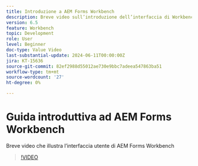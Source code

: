 ```yaml
---
title: Introduzione a AEM Forms Workbench
description: Breve video sull’introduzione dell’interfaccia di Workbench
version: 6.5
feature: Workbench
topic: Development
role: User
level: Beginner
doc-type: Value Video
last-substantial-update: 2024-06-11T00:00:00Z
jira: KT-15636
source-git-commit: 82ef2988d55012ae730e9bbc7adeea547863ba51
workflow-type: tm+mt
source-wordcount: '27'
ht-degree: 0%

---
```


# Guida introduttiva ad AEM Forms Workbench

Breve video che illustra l’interfaccia utente di AEM Forms Workbench

>[!VIDEO](https://video.tv.adobe.com/v/3429493/?learn=on)
